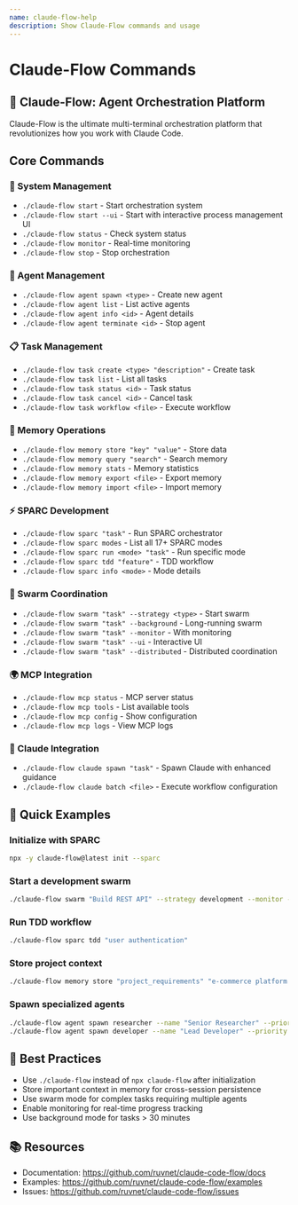 ```yaml
---
name: claude-flow-help
description: Show Claude-Flow commands and usage
---
```


# Claude-Flow Commands

## 🌊 Claude-Flow: Agent Orchestration Platform

Claude-Flow is the ultimate multi-terminal orchestration platform that revolutionizes how you work with Claude Code.

## Core Commands

### 🚀 System Management

- `./claude-flow start` - Start orchestration system
- `./claude-flow start --ui` - Start with interactive process management UI
- `./claude-flow status` - Check system status
- `./claude-flow monitor` - Real-time monitoring
- `./claude-flow stop` - Stop orchestration

### 🤖 Agent Management

- `./claude-flow agent spawn <type>` - Create new agent
- `./claude-flow agent list` - List active agents
- `./claude-flow agent info <id>` - Agent details
- `./claude-flow agent terminate <id>` - Stop agent

### 📋 Task Management

- `./claude-flow task create <type> "description"` - Create task
- `./claude-flow task list` - List all tasks
- `./claude-flow task status <id>` - Task status
- `./claude-flow task cancel <id>` - Cancel task
- `./claude-flow task workflow <file>` - Execute workflow

### 🧠 Memory Operations

- `./claude-flow memory store "key" "value"` - Store data
- `./claude-flow memory query "search"` - Search memory
- `./claude-flow memory stats` - Memory statistics
- `./claude-flow memory export <file>` - Export memory
- `./claude-flow memory import <file>` - Import memory

### ⚡ SPARC Development

- `./claude-flow sparc "task"` - Run SPARC orchestrator
- `./claude-flow sparc modes` - List all 17+ SPARC modes
- `./claude-flow sparc run <mode> "task"` - Run specific mode
- `./claude-flow sparc tdd "feature"` - TDD workflow
- `./claude-flow sparc info <mode>` - Mode details

### 🐝 Swarm Coordination

- `./claude-flow swarm "task" --strategy <type>` - Start swarm
- `./claude-flow swarm "task" --background` - Long-running swarm
- `./claude-flow swarm "task" --monitor` - With monitoring
- `./claude-flow swarm "task" --ui` - Interactive UI
- `./claude-flow swarm "task" --distributed` - Distributed coordination

### 🌍 MCP Integration

- `./claude-flow mcp status` - MCP server status
- `./claude-flow mcp tools` - List available tools
- `./claude-flow mcp config` - Show configuration
- `./claude-flow mcp logs` - View MCP logs

### 🤖 Claude Integration

- `./claude-flow claude spawn "task"` - Spawn Claude with enhanced guidance
- `./claude-flow claude batch <file>` - Execute workflow configuration

## 🌟 Quick Examples

### Initialize with SPARC

```bash
npx -y claude-flow@latest init --sparc
```

### Start a development swarm

```bash
./claude-flow swarm "Build REST API" --strategy development --monitor --review
```

### Run TDD workflow

```bash
./claude-flow sparc tdd "user authentication"
```

### Store project context

```bash
./claude-flow memory store "project_requirements" "e-commerce platform specs" --namespace project
```

### Spawn specialized agents

```bash
./claude-flow agent spawn researcher --name "Senior Researcher" --priority 8
./claude-flow agent spawn developer --name "Lead Developer" --priority 9
```

## 🎯 Best Practices

- Use `./claude-flow` instead of `npx claude-flow` after initialization
- Store important context in memory for cross-session persistence
- Use swarm mode for complex tasks requiring multiple agents
- Enable monitoring for real-time progress tracking
- Use background mode for tasks > 30 minutes

## 📚 Resources

- Documentation: <https://github.com/ruvnet/claude-code-flow/docs>
- Examples: <https://github.com/ruvnet/claude-code-flow/examples>
- Issues: <https://github.com/ruvnet/claude-code-flow/issues>
